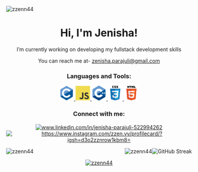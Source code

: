 
<p align="left"> <img src="https://komarev.com/ghpvc/?username=zzenn44&label=Profile%20views&color=0e75b6&style=flat" alt="zzenn44" /> </p>
<h1 align="center">Hi, I'm Jenisha!</h1>



<p align="center">
  I’m currently working on developing my fullstack development skills

</p>

<p align="center">
 You can reach me at- <a href="zenisha.parajuli@gmail.com"> zenisha.parajuli@gmail.com</a>

</p>




<h3 align="center">Languages and Tools:</h3>
<p align="center">
  <a href="https://www.cprogramming.com/" target="_blank" rel="noreferrer">
    <img src="https://raw.githubusercontent.com/devicons/devicon/master/icons/c/c-original.svg" alt="c" width="40" height="40"/>
  </a>
  <a href="https://developer.mozilla.org/en-US/docs/Web/JavaScript" target="_blank" rel="noreferrer">
    <img src="https://raw.githubusercontent.com/devicons/devicon/master/icons/javascript/javascript-original.svg" alt="javascript" width="40" height="40"/>
  </a>
  <a href="https://www.w3schools.com/cpp/" target="_blank" rel="noreferrer">
    <img src="https://raw.githubusercontent.com/devicons/devicon/master/icons/cplusplus/cplusplus-original.svg" alt="cplusplus" width="40" height="40"/>
  </a>
  <a href="https://www.w3schools.com/css/" target="_blank" rel="noreferrer">
    <img src="https://raw.githubusercontent.com/devicons/devicon/master/icons/css3/css3-original-wordmark.svg" alt="css3" width="40" height="40"/>
  </a>
  <a href="https://www.w3.org/html/" target="_blank" rel="noreferrer">
    <img src="https://raw.githubusercontent.com/devicons/devicon/master/icons/html5/html5-original-wordmark.svg" alt="html5" width="40" height="40"/>
  </a>
</p>




<h3 align="center">Connect with me:</h3>
<p align="center">
<a href="https://linkedin.com/in/www.linkedin.com/in/jenisha-parajuli-522994262" target="blank"><img align="center" src="https://raw.githubusercontent.com/rahuldkjain/github-profile-readme-generator/master/src/images/icons/Social/linked-in-alt.svg" alt="www.linkedin.com/in/jenisha-parajuli-522994262" height="30" width="40" /></a>
<a href="https://instagram.com/https://www.instagram.com/zzen.vv/profilecard/?igsh=d3o2zznrow1kbm8=" target="blank"><img align="center" src="https://raw.githubusercontent.com/rahuldkjain/github-profile-readme-generator/master/src/images/icons/Social/instagram.svg" alt="https://www.instagram.com/zzen.vv/profilecard/?igsh=d3o2zznrow1kbm8=" height="30" width="40" /></a>
</p>


<a href="https://git.io/streak-stats"><img align="right" src="https://github-readme-streak-stats.herokuapp.com?user=zzenn44&theme=gotham" alt="GitHub Streak" /></a>


<p><img align="left" src="https://github-readme-stats.vercel.app/api/top-langs?username=zzenn44&show_icons=true&locale=en&layout=compact" alt="zzenn44" /></p>
<p>&nbsp;<img align="right" src="https://github-readme-stats.vercel.app/api?username=zzenn44&show_icons=true&locale=en" alt="zzenn44" /></p>
<p align="center"> <a href="https://github.com/ryo-ma/github-profile-trophy"><img src="https://github-profile-trophy.vercel.app/?username=zzenn44" alt="zzenn44" /></a> </p>


















